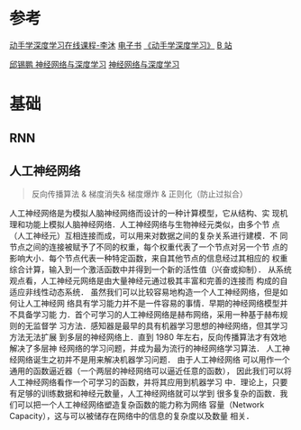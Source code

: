 # 参考

[动手学深度学习在线课程-李沐](https://courses.d2l.ai/zh-v2/)
[电子书](https://zh.d2l.ai/chapter_preface/index.html)
[《动手学深度学习》](https://zh.d2l.ai/index.html) [B 站](https://space.bilibili.com/1567748478/channel/seriesdetail?sid=358497)

[邱锡鹏 神经网络与深度学习](https://nndl.github.io/) [神经网络与深度学习](https://nndl.github.io/nndl-book.pdf)

# 基础

## RNN

## 人工神经网络

> 反向传播算法 & 梯度消失& 梯度爆炸 & 正则化（防止过拟合）

人工神经网络是为模拟人脑神经网络而设计的一种计算模型，它从结构、实
现机理和功能上模拟人脑神经网络．人工神经网络与生物神经元类似，由多个节
点（人工神经元）互相连接而成，可以用来对数据之间的复杂关系进行建模．不
同节点之间的连接被赋予了不同的权重，每个权重代表了一个节点对另一个节
点的影响大小．每个节点代表一种特定函数，来自其他节点的信息经过其相应的
权重综合计算，输入到一个激活函数中并得到一个新的活性值（兴奋或抑制）．
从系统观点看，人工神经元网络是由大量神经元通过极其丰富和完善的连接而
构成的自适应非线性动态系统．
虽然我们可以比较容易地构造一个人工神经网络，但是如何让人工神经网
络具有学习能力并不是一件容易的事情．早期的神经网络模型并不具备学习能
力．首个可学习的人工神经网络是赫布网络，采用一种基于赫布规则的无监督学
习方法．感知器是最早的具有机器学习思想的神经网络，但其学习方法无法扩展
到多层的神经网络上．直到 1980 年左右，反向传播算法才有效地解决了多层神
经网络的学习问题，并成为最为流行的神经网络学习算法．
人工神经网络诞生之初并不是用来解决机器学习问题．
由于人工神经网络
可以用作一个通用的函数逼近器（一个两层的神经网络可以逼近任意的函数），
因此我们可以将人工神经网络看作一个可学习的函数，并将其应用到机器学习
中．理论上，只要有足够的训练数据和神经元数量，人工神经网络就可以学到
很多复杂的函数．我们可以把一个人工神经网络塑造复杂函数的能力称为网络
容量（Network Capacity），这与可以被储存在网络中的信息的复杂度以及数量
相关．
